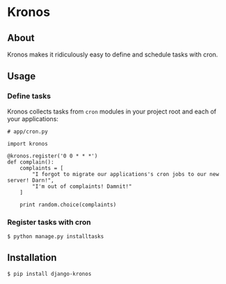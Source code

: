 # Kronos

## About

Kronos makes it ridiculously easy to define and schedule tasks with cron.

## Usage

### Define tasks

Kronos collects tasks from `cron` modules in your project root and each of your applications:

    # app/cron.py

    import kronos

    @kronos.register('0 0 * * *')
    def complain():
        complaints = [
            "I forgot to migrate our applications's cron jobs to our new server! Darn!",
            "I'm out of complaints! Damnit!"
        ]

        print random.choice(complaints)

### Register tasks with cron

    $ python manage.py installtasks

## Installation

    $ pip install django-kronos
